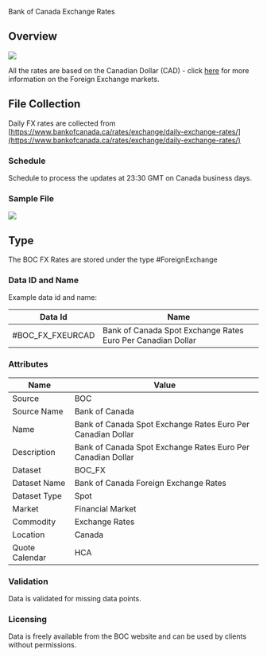 Bank of Canada Exchange Rates

## Overview

![](/img/data/boc.png)

All the rates are based on the Canadian Dollar (CAD) - click [here](/docs/data/fx) for more information on the Foreign Exchange markets.

## File Collection

Daily FX rates are collected from [https://www.bankofcanada.ca/rates/exchange/daily-exchange-rates/](https://www.bankofcanada.ca/rates/exchange/daily-exchange-rates/)

### Schedule

Schedule to process the updates at 23:30 GMT on Canada business days.

### Sample File

![](/attachments/216367259/229572776.png)

## Type

The BOC FX Rates are stored under the type #ForeignExchange

### Data ID and Name

Example data id and name:

|Data Id|Name|
|-|-|
|#BOC\_FX\_FXEURCAD|Bank of Canada Spot Exchange Rates Euro Per Canadian Dollar|

### Attributes

|Name|Value|
|-|-|
|Source|BOC|
|Source Name|Bank of Canada|
|Name|Bank of Canada Spot Exchange Rates Euro Per Canadian Dollar|
|Description|Bank of Canada Spot Exchange Rates Euro Per Canadian Dollar|
|Dataset|BOC_FX|
|Dataset Name|Bank of Canada Foreign Exchange Rates|
|Dataset Type|Spot|
|Market|Financial Market|
|Commodity|Exchange Rates|
|Location|Canada|
|Quote Calendar|HCA|

### Validation

Data is validated for missing data points.

### Licensing

Data is freely available from the BOC website and can be used by clients without permissions.


